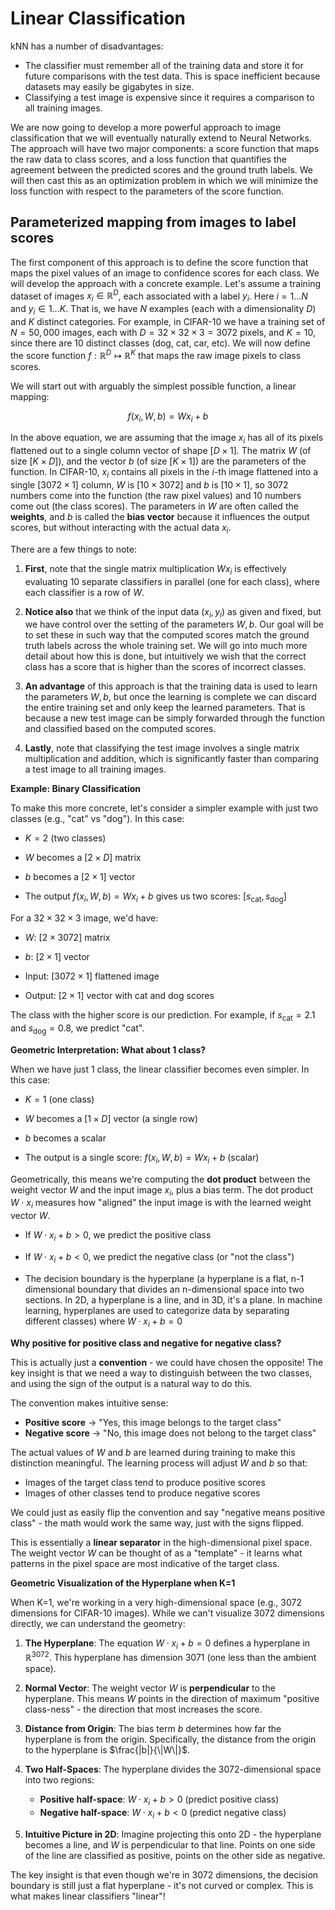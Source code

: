 # Linear Classification

kNN has a number of disadvantages:

- The classifier must remember all of the training data and store it for future comparisons with the test data. This is space inefficient because datasets may easily be gigabytes in size.
- Classifying a test image is expensive since it requires a comparison to all training images.

We are now going to develop a more powerful approach to image classification that we will eventually naturally extend to Neural Networks. The approach will have two major components: a score function that maps the raw data to class scores, and a loss function that quantifies the agreement between the predicted scores and the ground truth labels. We will then cast this as an optimization problem in which we will minimize the loss function with respect to the parameters of the score function.

## Parameterized mapping from images to label scores

The first component of this approach is to define the score function that maps the pixel values of an image to confidence scores for each class. We will develop the approach with a concrete example. Let's assume a training dataset of images $x_i \in \mathbb{R}^D$, each associated with a label $y_i$. Here $i = 1 \ldots N$ and $y_i \in 1 \ldots K$. That is, we have $N$ examples (each with a dimensionality $D$) and $K$ distinct categories. For example, in CIFAR-10 we have a training set of $N = 50,000$ images, each with $D = 32 \times 32 \times 3 = 3072$ pixels, and $K = 10$, since there are 10 distinct classes (dog, cat, car, etc). We will now define the score function $f: \mathbb{R}^D \mapsto \mathbb{R}^K$ that maps the raw image pixels to class scores.

We will start out with arguably the simplest possible function, a linear mapping:

$$f(x_i, W, b) = Wx_i + b$$

In the above equation, we are assuming that the image $x_i$ has all of its pixels flattened out to a single column vector of shape $[D \times 1]$. The matrix $W$ (of size $[K \times D]$), and the vector $b$ (of size $[K \times 1]$) are the parameters of the function. In CIFAR-10, $x_i$ contains all pixels in the $i$-th image flattened into a single $[3072 \times 1]$ column, $W$ is $[10 \times 3072]$ and $b$ is $[10 \times 1]$, so 3072 numbers come into the function (the raw pixel values) and 10 numbers come out (the class scores). The parameters in $W$ are often called the **weights**, and $b$ is called the **bias vector** because it influences the output scores, but without interacting with the actual data $x_i$.

There are a few things to note:

1. **First**, note that the single matrix multiplication $Wx_i$ is effectively evaluating 10 separate classifiers in parallel (one for each class), where each classifier is a row of $W$.

2. **Notice also** that we think of the input data $(x_i, y_i)$ as given and fixed, but we have control over the setting of the parameters $W, b$. Our goal will be to set these in such way that the computed scores match the ground truth labels across the whole training set. We will go into much more detail about how this is done, but intuitively we wish that the correct class has a score that is higher than the scores of incorrect classes.

3. **An advantage** of this approach is that the training data is used to learn the parameters $W, b$, but once the learning is complete we can discard the entire training set and only keep the learned parameters. That is because a new test image can be simply forwarded through the function and classified based on the computed scores.

4. **Lastly**, note that classifying the test image involves a single matrix multiplication and addition, which is significantly faster than comparing a test image to all training images.

**Example: Binary Classification**

To make this more concrete, let's consider a simpler example with just two classes (e.g., "cat" vs "dog"). In this case:

- $K = 2$ (two classes)

- $W$ becomes a $[2 \times D]$ matrix

- $b$ becomes a $[2 \times 1]$ vector

- The output $f(x_i, W, b) = Wx_i + b$ gives us two scores: $[s_{\text{cat}}, s_{\text{dog}}]$

For a $32 \times 32 \times 3$ image, we'd have:

- $W$: $[2 \times 3072]$ matrix

- $b$: $[2 \times 1]$ vector  

- Input: $[3072 \times 1]$ flattened image

- Output: $[2 \times 1]$ vector with cat and dog scores

The class with the higher score is our prediction. For example, if $s_{\text{cat}} = 2.1$ and $s_{\text{dog}} = 0.8$, we predict "cat".

**Geometric Interpretation: What about 1 class?**

When we have just 1 class, the linear classifier becomes even simpler. In this case:

- $K = 1$ (one class)

- $W$ becomes a $[1 \times D]$ vector (a single row)

- $b$ becomes a scalar

- The output is a single score: $f(x_i, W, b) = Wx_i + b$ (scalar)

Geometrically, this means we're computing the **dot product** between the weight vector $W$ and the input image $x_i$, plus a bias term. The dot product $W \cdot x_i$ measures how "aligned" the input image is with the learned weight vector $W$.

- If $W \cdot x_i + b > 0$, we predict the positive class

- If $W \cdot x_i + b < 0$, we predict the negative class (or "not the class")

- The decision boundary is the hyperplane (a hyperplane is a flat, n-1 dimensional boundary that divides an n-dimensional space into two sections. In 2D, a hyperplane is a line, and in 3D, it's a plane. In machine learning, hyperplanes are used to categorize data by separating different classes) where $W \cdot x_i + b = 0$

**Why positive for positive class and negative for negative class?**

This is actually just a **convention** - we could have chosen the opposite! The key insight is that we need a way to distinguish between the two classes, and using the sign of the output is a natural way to do this.

The convention makes intuitive sense:
- **Positive score** → "Yes, this image belongs to the target class"
- **Negative score** → "No, this image does not belong to the target class"

The actual values of $W$ and $b$ are learned during training to make this distinction meaningful. The learning process will adjust $W$ and $b$ so that:
- Images of the target class tend to produce positive scores
- Images of other classes tend to produce negative scores

We could just as easily flip the convention and say "negative means positive class" - the math would work the same way, just with the signs flipped.

This is essentially a **linear separator** in the high-dimensional pixel space. The weight vector $W$ can be thought of as a "template" - it learns what patterns in the pixel space are most indicative of the target class.

**Geometric Visualization of the Hyperplane when K=1**

When K=1, we're working in a very high-dimensional space (e.g., 3072 dimensions for CIFAR-10 images). While we can't visualize 3072 dimensions directly, we can understand the geometry:

1. **The Hyperplane**: The equation $W \cdot x_i + b = 0$ defines a hyperplane in $\mathbb{R}^{3072}$. This hyperplane has dimension 3071 (one less than the ambient space).

2. **Normal Vector**: The weight vector $W$ is **perpendicular** to the hyperplane. This means $W$ points in the direction of maximum "positive class-ness" - the direction that most increases the score.

3. **Distance from Origin**: The bias term $b$ determines how far the hyperplane is from the origin. Specifically, the distance from the origin to the hyperplane is $\frac{|b|}{\|W\|}$.

4. **Two Half-Spaces**: The hyperplane divides the 3072-dimensional space into two regions:
   - **Positive half-space**: $W \cdot x_i + b > 0$ (predict positive class)
   - **Negative half-space**: $W \cdot x_i + b < 0$ (predict negative class)

5. **Intuitive Picture in 2D**: Imagine projecting this onto 2D - the hyperplane becomes a line, and $W$ is perpendicular to that line. Points on one side of the line are classified as positive, points on the other side as negative.

The key insight is that even though we're in 3072 dimensions, the decision boundary is still just a flat hyperplane - it's not curved or complex. This is what makes linear classifiers "linear"!